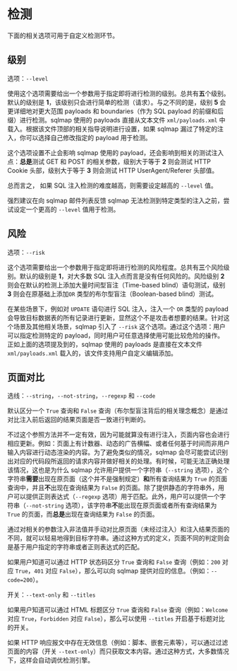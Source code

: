 # 检测

下面的相关选项可用于自定义检测环节。

## 级别

选项：`--level`

使用这个选项需要给出一个参数用于指定即将进行检测的级别。总共有**五**个级别。默认的级别是 **1**，该级别只会进行简单的检测（请求）。与之不同的是，级别 **5** 会更详细地对更大范围 payloads 和 boundaries（作为 SQL payload 的前缀和后缀）进行检测。sqlmap 使用的 payloads 直接从文本文件 `xml/payloads.xml` 中载入。根据该文件顶部的相关指导说明进行设置，如果 sqlmap 漏过了特定的注入，你可以选择自己修改指定的 payload 用于检测。

这个选项设置不止会影响 sqlmap 使用的 payload，还会影响到相关的测试注入点：**总是**测试 GET 和 POST 的相关参数，级别大于等于 **2** 则会测试 HTTP Cookie 头部，级别大于等于 **3** 则会测试 HTTP UserAgent/Referer 头部值。

总而言之， 如果 SQL 注入检测的难度越高，则需要设定越高的 `--level` 值。

强烈建议在向 sqlmap 邮件列表反馈 sqlmap 无法检测到特定类型的注入之前，尝试设定一个更高的 `--level` 值用于检测。

## 风险

选项：`--risk`

这个选项需要给出一个参数用于指定即将进行检测的风险程度。总共有**三**个风险级别。默认的级别是 **1**，对大多数 SQL 注入点而言是没有任何风险的。风险级别 **2** 则会在默认的检测上添加大量时间型盲注（Time-based blind）语句测试，级别 **3** 则会在原基础上添加`OR` 类型的布尔型盲注（Boolean-based blind）测试。

在某些场景下，例如对 `UPDATE` 语句进行 SQL 注入，注入一个 `OR` 类型的 payload 会导致目标数据表的所有记录进行更新，显然这个不是攻击者想要的结果。针对这个场景及其他相关场景，sqlmap 引入了 `--risk` 这个选项。通过这个选项：用户可以指定检测特定的 payload，同时用户可任意选择使用可能比较危险的操作。正如上面的选项提及到的，sqlmap 使用的 payloads 是直接在文本文件 `xml/payloads.xml` 载入的，该文件支持用户自定义编辑添加。

## 页面对比

选线：`--string`，`--not-string`，`--regexp` 和 `--code`

默认区分一个 `True` 查询和 `False` 查询（布尔型盲注背后的相关理念概念）是通过对比注入前后返回的结果页面是否一致进行判断的。

不过这个参照方法并不一定有效，因为可能就算没有进行注入，页面内容也会进行相应更新。例如：页面上有计数器、动态的广告横幅、或者任何基于时间而非用户输入内容进行动态渲染的内容。为了避免类似的情况，sqlmap 会尽可能尝试识别出对应的代码段所返回的请求内容并做好相关的处理。有时候，可能无法正确处理该情况，这也是为什么 sqlmap 允许用户提供一个字符串（`--string` 选项），这个字符串**需要**出现在原页面（这个并不是强制规定）**和**所有查询结果为 `True` 的页面查询中，并且**不**出现在查询结果为 `False` 的页面。除了提供静态的字符串外，用户可以提供正则表达式（`--regexp` 选项）用于匹配。此外，用户可以提供一个字符串（`--not-string` 选项），该字符串**不**能出现在原页面或者所有查询结果为 `True` 的页面，而**总是**出现在查询结果为 `False` 的页面。

通过对相关的参数注入非法值并手动对比原页面（未经过注入）和注入结果页面的不同，就可以轻易地得到目标字符串。通过这种方式的定义，页面不同的判定则会是基于用户指定的字符串或者正则表达式的匹配。

如果用户知道可以通过 HTTP 状态码区分 `True` 查询和 `False` 查询（例如：`200` 对应 `True`，`401` 对应 `False`），那么可以向 sqlmap 提供对应的信息。（例如：`--code=200`）。

开关：`--text-only` 和 `--titles`

如果用户知道可以通过 HTML 标题区分 `True` 查询和 `False` 查询（例如：`Welcome` 对应 `True`，`Forbidden` 对应 `False`），那么可以使用 `--titles` 开启基于标题对比的开关。

如果 HTTP 响应报文中存在无效信息（例如：脚本、嵌套元素等），可以通过过滤页面的内容（开关 `--text-only`）而只获取文本内容。通过这种方式，大多数情况下，这样会自动调优检测引擎。
